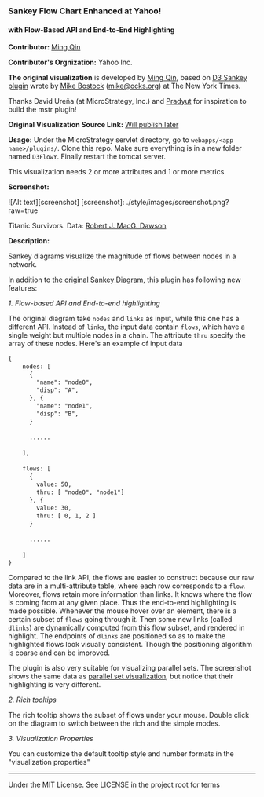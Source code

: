 ### Sankey Flow Chart Enhanced at Yahoo!
#### with Flow-Based API and End-to-End Highlighting

**Contributor:** [Ming Qin](http://github.com/QinMing)

**Contributor's Orgnization:** Yahoo Inc.

**The original visualization** is developed by [Ming Qin](http://github.com/QinMing), based on [D3 Sankey plugin](http://bost.ocks.org/mike/sankey/) wrote by [Mike Bostock](http://github.com/mbostock) (<mike@ocks.org>) at The New York Times.

Thanks David Ureña (at MicroStrategy, Inc.) and [Pradyut](http://community.microstrategy.com/t5/user/viewprofilepage/user-id/19497) for inspiration to build the mstr plugin!

**Original Visualization Source Link:** <a href = "" target = "blank">Will publish later</a>

**Usage:** Under the MicroStrategy servlet directory, go to `webapps/<app name>/plugins/`. Clone this repo. Make sure everything is in a new folder named `D3FlowY`. Finally restart the tomcat server.

This visualization needs 2 or more attributes and 1 or more metrics.

**Screenshot:**

![Alt text][screenshot]
[screenshot]: ./style/images/screenshot.png?raw=true

Titanic Survivors. Data: [Robert J. MacG. Dawson](http://www.amstat.org/publications/jse/v3n3/datasets.dawson.html)

**Description:**

Sankey diagrams visualize the magnitude of flows between nodes in a network.

In addition to [the original Sankey Diagram](http://bost.ocks.org/mike/sankey/), this plugin has following new features:

_1. Flow-based API and End-to-end highlighting_

The original diagram take `nodes` and `links` as input, while this one has a different API. Instead of `links`, the input data contain `flows`, which have a single weight but multiple nodes in a chain. The attribute `thru` specify the array of these nodes. Here's an example of input data
<!--   (in `thru`, things can be object references, indices in `nodes` or node `name`) -->
```
{
    nodes: [
      {
        "name": "node0",
        "disp": "A",
      }, {
        "name": "node1",
        "disp": "B",
      }

      ......

    ],

    flows: [
      {
        value: 50,
        thru: [ "node0", "node1"]
      }, {
        value: 30,
        thru: [ 0, 1, 2 ]
      }

      ......

    ]
}
```
Compared to the link API, the flows are easier to construct because our raw data are in a multi-attribute table, where each row corresponds to a `flow`. Moreover, flows retain more information than links. It knows where the flow is coming from at any given place. Thus the end-to-end highlighting is made possible. Whenever the mouse hover over an element, there is a certain subset of `flows` going through it. Then some new links (called `dlinks`) are dynamically computed from this flow subset, and rendered in highlight. The endpoints of `dlinks` are positioned so as to make the highlighted flows look visually consistent. Though the positioning algorithm is coarse and can be improved.

The plugin is also very suitable for visualizing parallel sets. The screenshot shows the same data as [parallel set visualization](https://www.jasondavies.com/parallel-sets/), but notice that their highlighting is very different.

_2. Rich tooltips_

The rich tooltip shows the subset of flows under your mouse. Double click on the diagram to switch between the rich and the simple modes.

_3. Visualization Properties_

You can customize the default tooltip style and number formats in the "visualization properties"

------------------------

Under the MIT License. See LICENSE in the project root for terms
